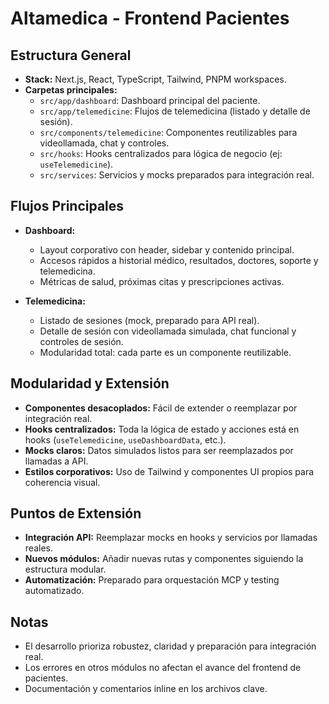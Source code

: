 # Altamedica - Frontend Pacientes

## Estructura General

- **Stack:** Next.js, React, TypeScript, Tailwind, PNPM workspaces.
- **Carpetas principales:**
  - `src/app/dashboard`: Dashboard principal del paciente.
  - `src/app/telemedicine`: Flujos de telemedicina (listado y detalle de sesión).
  - `src/components/telemedicine`: Componentes reutilizables para videollamada, chat y controles.
  - `src/hooks`: Hooks centralizados para lógica de negocio (ej: `useTelemedicine`).
  - `src/services`: Servicios y mocks preparados para integración real.

## Flujos Principales

- **Dashboard:**
  - Layout corporativo con header, sidebar y contenido principal.
  - Accesos rápidos a historial médico, resultados, doctores, soporte y telemedicina.
  - Métricas de salud, próximas citas y prescripciones activas.

- **Telemedicina:**
  - Listado de sesiones (mock, preparado para API real).
  - Detalle de sesión con videollamada simulada, chat funcional y controles de sesión.
  - Modularidad total: cada parte es un componente reutilizable.

## Modularidad y Extensión

- **Componentes desacoplados:** Fácil de extender o reemplazar por integración real.
- **Hooks centralizados:** Toda la lógica de estado y acciones está en hooks (`useTelemedicine`, `useDashboardData`, etc.).
- **Mocks claros:** Datos simulados listos para ser reemplazados por llamadas a API.
- **Estilos corporativos:** Uso de Tailwind y componentes UI propios para coherencia visual.

## Puntos de Extensión

- **Integración API:** Reemplazar mocks en hooks y servicios por llamadas reales.
- **Nuevos módulos:** Añadir nuevas rutas y componentes siguiendo la estructura modular.
- **Automatización:** Preparado para orquestación MCP y testing automatizado.

## Notas

- El desarrollo prioriza robustez, claridad y preparación para integración real.
- Los errores en otros módulos no afectan el avance del frontend de pacientes.
- Documentación y comentarios inline en los archivos clave. 